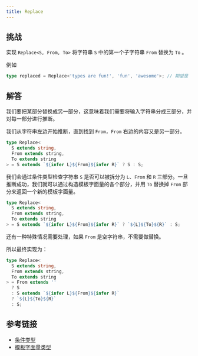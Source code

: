```yaml
---
title: Replace
---
```


## 挑战

实现 `Replace<S, From, To>` 将字符串 `S` 中的第一个子字符串 `From` 替换为 `To` 。

例如

```ts
type replaced = Replace<'types are fun!', 'fun', 'awesome'>; // 期望是 'types are awesome!'
```

## 解答

我们要把某部分替换成另一部分，这意味着我们需要将输入字符串分成三部分，并对每一部分进行推断。

我们从字符串左边开始推断，直到找到 `From`，`From` 右边的内容又是另一部分。

```ts
type Replace<
  S extends string,
  From extends string,
  To extends string
> = S extends `${infer L}${From}${infer R}` ? S : S;
```

我们会通过条件类型检查字符串 `S` 是否可以被拆分为 `L`、`From` 和 `R` 三部分。一旦推断成功，我们就可以通过构造模板字面量的各个部分，并用 `To` 替换掉 `From` 部分来返回一个新的模板字面量。

```ts
type Replace<
  S extends string,
  From extends string,
  To extends string
> = S extends `${infer L}${From}${infer R}` ? `${L}${To}${R}` : S;
```

还有一种特殊情况需要处理，如果 `From` 是空字符串，不需要做替换。

所以最终实现为：

```ts
type Replace<
  S extends string,
  From extends string,
  To extends string
> = From extends ''
  ? S
  : S extends `${infer L}${From}${infer R}`
  ? `${L}${To}${R}`
  : S;
```

## 参考链接

- [条件类型](https://www.typescriptlang.org/docs/handbook/2/conditional-types.html)
- [模板字面量类型](https://www.typescriptlang.org/docs/handbook/2/template-literal-types.html)
